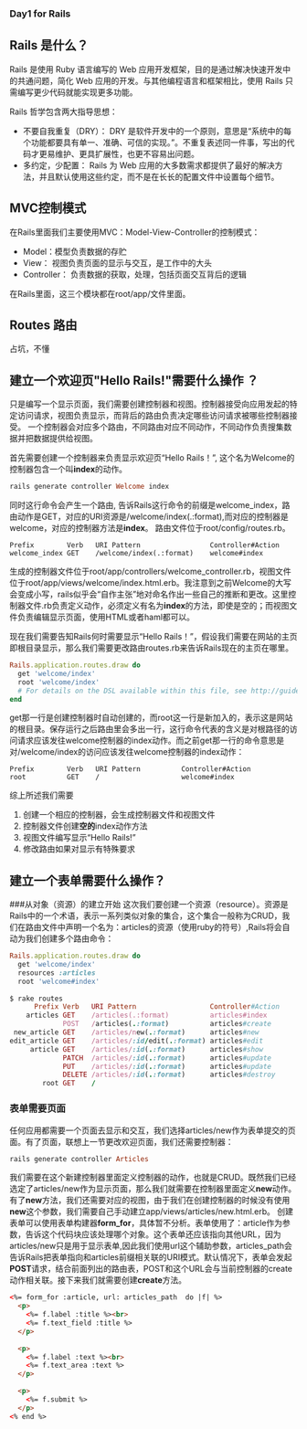 ### Day1 for Rails

## Rails 是什么？
Rails 是使用 Ruby 语言编写的 Web 应用开发框架，目的是通过解决快速开发中的共通问题，简化 Web 应用的开发。与其他编程语言和框架相比，使用 Rails 只需编写更少代码就能实现更多功能。

Rails 哲学包含两大指导思想：
* 不要自我重复（DRY）： DRY 是软件开发中的一个原则，意思是“系统中的每个功能都要具有单一、准确、可信的实现。”。不重复表述同一件事，写出的代码才更易维护、更具扩展性，也更不容易出问题。
* 多约定，少配置： Rails 为 Web 应用的大多数需求都提供了最好的解决方法，并且默认使用这些约定，而不是在长长的配置文件中设置每个细节。

## MVC控制模式
在Rails里面我们主要使用MVC：Model-View-Controller的控制模式：
* Model：模型负责数据的存贮
* View： 视图负责页面的显示与交互，是工作中的大头
* Controller： 负责数据的获取，处理，包括页面交互背后的逻辑

在Rails里面，这三个模块都在root/app/文件里面。

## Routes 路由
占坑，不懂

## 建立一个欢迎页"Hello Rails!"需要什么操作 ？
只是编写一个显示页面，我们需要创建控制器和视图。控制器接受向应用发起的特定访问请求，视图负责显示，而背后的路由负责决定哪些访问请求被哪些控制器接受。 一个控制器会对应多个路由，不同路由对应不同动作，不同动作负责搜集数据并把数据提供给视图。

首先需要创建一个控制器来负责显示欢迎页“Hello Rails！”, 这个名为Welcome的控制器包含一个叫**index**的动作。
```ruby
rails generate controller Welcome index
```
同时这行命令会产生一个路由, 告诉Rails这行命令的前缀是welcome_index，路由动作是GET，对应的URI资源是/welcome/index(.:format),而对应的控制器是welcome，对应的控制器方法是**index**。 
路由文件位于root/config/routes.rb。
```
Prefix        Verb   URI Pattern                 Controller#Action
welcome_index GET    /welcome/index(.:format)    welcome#index
```
生成的控制器文件位于root/app/controllers/welcome_controller.rb，视图文件位于root/app/views/welcome/index.html.erb。我注意到之前Welcome的大写会变成小写，rails似乎会“自作主张”地对命名作出一些自己的推断和更改。这里控制器文件.rb负责定义动作，必须定义有名为**index**的方法，即使是空的；而视图文件负责编辑显示页面，使用HTML或者haml都可以。

现在我们需要告知Rails何时需要显示“Hello Rails！”，假设我们需要在网站的主页即根目录显示，那么我们需要更改路由routes.rb来告诉Rails现在的主页在哪里。
```ruby
Rails.application.routes.draw do
  get 'welcome/index'
  root 'welcome/index'
  # For details on the DSL available within this file, see http://guides.rubyonrails.org/routing.html
end
```
get那一行是创建控制器时自动创建的，而root这一行是新加入的，表示这是网站的根目录。保存运行之后路由里会多出一行，这行命令代表的含义是对根路径的访问请求应该发往welcome控制器的index动作。而之前get那一行的命令意思是对/welcome/index的访问应该发往welcome控制器的index动作：
```
Prefix        Verb   URI Pattern          Controller#Action
root          GET    /                    welcome#index
```

综上所述我们需要
1. 创建一个相应的控制器，会生成控制器文件和视图文件
2. 控制器文件创建**空的**index动作方法
3. 视图文件编写显示“Hello Rails!”
4. 修改路由如果对显示有特殊要求
 
##  建立一个表单需要什么操作？

###从对象（资源）的建立开始
这次我们要创建一个资源（resource）。资源是Rails中的一个术语，表示一系列类似对象的集合，这个集合一般称为CRUD，我们在路由文件中声明一个名为：articles的资源（使用ruby的符号）,Rails将会自动为我们创建多个路由命令：
```ruby
Rails.application.routes.draw do
  get 'welcome/index'
  resources :articles
  root 'welcome#index'
  
$ rake routes
      Prefix Verb   URI Pattern                  Controller#Action
    articles GET    /articles(.:format)          articles#index
             POST   /articles(.:format)          articles#create
 new_article GET    /articles/new(.:format)      articles#new
edit_article GET    /articles/:id/edit(.:format) articles#edit
     article GET    /articles/:id(.:format)      articles#show
             PATCH  /articles/:id(.:format)      articles#update
             PUT    /articles/:id(.:format)      articles#update
             DELETE /articles/:id(.:format)      articles#destroy
        root GET    /      
```
### 表单需要页面
任何应用都需要一个页面去显示和交互，我们选择articles/new作为表单提交的页面。有了页面，联想上一节更改欢迎页面，我们还需要控制器：
```ruby
rails generate controller Articles
```
我们需要在这个新建控制器里面定义控制器的动作，也就是CRUD。既然我们已经选定了articles/new作为显示页面，那么我们就需要在控制器里面定义**new**动作。有了**new**方法，我们还需要对应的视图，由于我们在创建控制器的时候没有使用**new**这个参数，我们需要自己手动建立app/views/articles/new.html.erb。
创建表单可以使用表单构建器**form_for**，具体暂不分析。表单使用了：article作为参数，告诉这个代码块应该处理哪个对象。这个表单还应该指向其他URL，因为articles/new只是用于显示表单,因此我们使用url这个辅助参数，articles_path会告诉Rails把表单指向和articles前缀相关联的URI模式。默认情况下，表单会发起**POST**请求，结合前面列出的路由表，POST和这个URL会与当前控制器的create动作相关联。接下来我们就需要创建**create**方法。
```html
<%= form_for :article, url: articles_path  do |f| %>
  <p>
    <%= f.label :title %><br>
    <%= f.text_field :title %>
  </p>
 
  <p>
    <%= f.label :text %><br>
    <%= f.text_area :text %>
  </p>
 
  <p>
    <%= f.submit %>
  </p>
<% end %>
```



